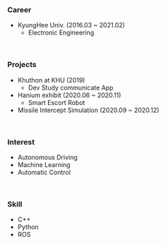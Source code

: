 ### Career

- KyungHee Univ. (2016.03 ~ 2021.02)
  - Electronic Engineering
<br>

### Projects

- Khuthon at KHU (2019)
  - Dev Study communicate App
- Hanium exhibit (2020.06 ~ 2020.11)
  - Smart Escort Robot
- Missile Intercept Simulation (2020.09 ~ 2020.12)
<br>

### Interest
- Autonomous Driving
- Machine Learning
- Automatic Control 
<br>

### Skill
- C++
- Python
- ROS
<br>

